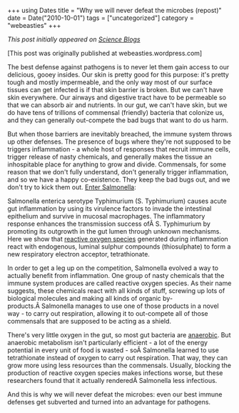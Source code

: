 +++
using Dates
title = "Why we will never defeat the microbes (repost)"
date = Date("2010-10-01")
tags = ["uncategorized"]
category = "webeasties"
+++

_This post initially appeared on [Science Blogs](http://scienceblogs.com/webeasties)_

[This post was originally published at webeasties.wordpress.com]

The best defense against pathogens is to never let them gain access to our delicious, gooey insides. Our skin is pretty good for this purpose: it's pretty tough and mostly impermeable, and the only way most of our surface tissues can get infected is if that skin barrier is broken. But we can't have skin everywhere. Our airways and digestive tract have to be permeable so that we can absorb air and nutrients. In our gut, we can't have skin, but we do have tens of trillions of commensal (friendly) bacteria that colonize us, and they can generally out-compete the bad bugs that want to do us harm.

But when those barriers are inevitably breached, the immune system throws up other defenses. The presence of bugs where they're not supposed to be triggers inflammation - a whole host of responses that recruit immune cells, trigger release of nasty chemicals, and generally makes the tissue an inhospitable place for anything to grow and divide. Commensals, for some reason that we don't fully understand, don't generally trigger inflammation, and so we have a happy co-existence. They keep the bad bugs out, and we don't try to kick them out. [Enter Salmonella](http://www.nature.com/nature/journal/v467/n7314/full/nature09415.html):

Salmonella enterica serotype Typhimurium (S. Typhimurium) causes acute gut inflammation by using its virulence factors to invade the intestinal epithelium and survive in mucosal macrophages. The inflammatory response enhances the transmission success ofÂ S. Typhimurium by promoting its outgrowth in the gut lumen through unknown mechanisms. Here we show that [reactive oxygen species](http://en.wikipedia.org/wiki/Reactive_oxygen_species) generated during inflammation react with endogenous, luminal sulphur compounds (thiosulphate) to form a new respiratory electron acceptor, tetrathionate.

In order to get a leg up on the competition, Salmonella evolved a way to actually benefit from inflammation. One group of nasty chemicals that the immune system produces are called reactive oxygen species. As their name suggests, these chemicals react with all kinds of stuff, screwing up lots of biological molecules and making all kinds of organic by-products.Â Salmonella manages to use one of those products in a novel way - to carry out respiration, allowing it to out-compete all of those commensals that are supposed to be acting as a shield.

There's very little oxygen in the gut, so most gut bacteria are [anaerobic](http://en.wikipedia.org/wiki/Anaerobic_organism). But anaerobic metabolism isn't particularly efficient - a lot of the energy potential in every unit of food is wasted - soÂ Salmonella learned to use tetrathionate instead of oxygen to carry out respiration. That way, they can grow more using less resources than the commensals. Usually, blocking the production of reactive oxygen species makes infections worse, but these researchers found that it actually renderedÂ Salmonella less infectious.

And this is why we will never defeat the microbes: even our best immune defenses get subverted and turned into an advantage for pathogens.

      
  
